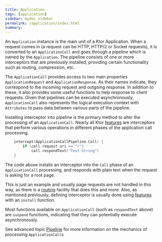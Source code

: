 ```yaml
---
title: Application
tags: [application]
sidebar: mydoc_sidebar
permalink: /application/index.html
summary: 
---
```


An `Application` instance is the main unit of a Ktor Application. When a request comes in (a request can be HTTP, HTTP/2 or Socket requests), it is converted to an `ApplicationCall` and goes through a pipeline which is owned by the `Application`. The pipeline
consists of one or more interceptors that are previously installed, providing certain functionality such as routing, compression, etc.

The `ApplicationCall` provides access to two main properties `ApplicationRequest` and `ApplicationResponse`. As their names indicate, they correspond to the incoming request
and outgoing response. In addition to these, it also provides some useful functions to help response to client requests. Given that pipelines can be executed
asynchronously, `ApplicationCall` also represents the logical execution context with `Attributes` to pass data between various parts of the pipeline.

Installing interceptor into pipeline is the primary method to alter the processing of an `ApplicationCall`.
Nearly all Ktor [features](/features) are interceptors that perform various operations in different phases of
the application call processing. 

```kotlin
    intercept(ApplicationCallPipeline.Call) { 
        if (call.request.uri == "/")
            call.respondText("Test String")
    }
```
The code above installs an interceptor into the `Call` phase of an `ApplicationCall` processing, and responds with plain text
when the request is asking for a root page.  

This is just an example and usually page requests are not handled in this way, as there is a [routing](/features/Routing) facility that does this
 and more. Also, as mentioned previously, defining interceptor is usually done using [features](/features) with an `install` function.
   
Most functions available on `ApplicationCall` (such as `respondText` above) are `suspend` functions, indicating that they 
can potentially execute asynchronously.
 
See advanced topic [Pipeline](/advanced/pipeline) for more information on the mechanics of processing `ApplicationCall`s 

